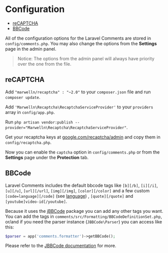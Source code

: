 # Configuration

- [reCAPTCHA](#recaptcha)
- [BBCode](#bbcode)

All of the configuration options for the Laravel Comments are stored in `config/comments.php`.
You may also change the options from the __Settings__ page in the admin panel.

> Notice: The options from the admin panel will always have priority over the one from the file.

## reCAPTCHA

Add `"marwelln/recaptcha" : "~2.0"` to your `composer.json` file and run `composer update`.

Add `'Marwelln\Recaptcha\RecaptchaServiceProvider'` to your `providers` array in `config/app.php`.

Run `php artisan vendor:publish --provider="Marwelln\Recaptcha\RecaptchaServiceProvider"`.

Get your recaptcha keys at [google.com/recaptcha/admin](https://www.google.com/recaptcha/admin) and copy them in `config/recaptcha.php`.

Now you can enable the `captcha` option in `config/comments.php` or from the __Settings__ page under the __Protection__ tab.

## BBCode

Laravel Comments includes the default bbcode tags like `[b][/b]`, `[i][/i]`, `[u][/u]`, `[url][/url]`, `[img][/img]`, `[color][/color]` and a few custom `[code=language][/code]` (see [language](http://prismjs.com/#languages-list)) , `[quote][/quote]` and `[youtube]video-id[/youtube]`.

Because it uses the [jBBCode](http://jbbcode.com) package you can add any other tags you want. <br>
You can add the tags in `comments/src/Formatting/BBCodeDefinitionSet.php`, or/and if you need the parser instance (`JBBCode\Parser`) you can access like this:

```php
$parser = app('comments.formatter')->getBBCode();
```

Please refer to the [JBBCode documentation](http://jbbcode.com) for more.
